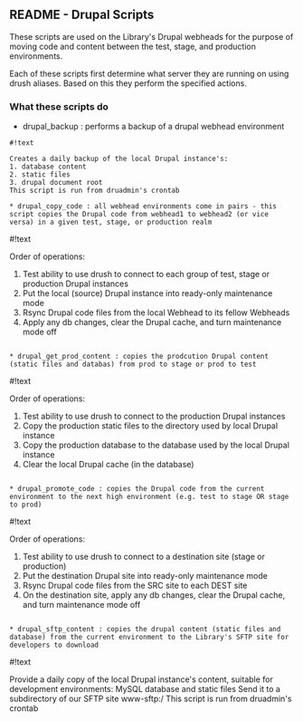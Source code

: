 ## README - Drupal Scripts ##


These scripts are used on the Library's Drupal webheads for the purpose of moving code and content between the test, stage, and production environments.

Each of these scripts first determine what server they are running on using drush aliases. Based on this they perform the specified actions.

### What these scripts do ###

* drupal_backup : performs a backup of a drupal webhead environment
```
#!text

Creates a daily backup of the local Drupal instance's:
1. database content
2. static files
3. drupal document root
This script is run from druadmin's crontab

* drupal_copy_code : all webhead environments come in pairs - this script copies the Drupal code from webhead1 to webhead2 (or vice versa) in a given test, stage, or production realm
```
#!text

Order of operations:
1. Test ability to use drush to connect to each group of test, stage or production Drupal instances
2. Put the local (source) Drupal instance into ready-only maintenance mode
3. Rsync Drupal code files from the local Webhead to its fellow Webheads
4.  Apply any db changes, clear the Drupal cache, and turn maintenance mode off
```

* drupal_get_prod_content : copies the prodcution Drupal content (static files and databas) from prod to stage or prod to test
```
#!text

Order of operations:
1. Test ability to use drush to connect to the production Drupal instances
2. Copy the production static files to the directory used by local Drupal instance
3. Copy the production database to the database used by the local Drupal instance
4. Clear the local Drupal cache (in the database)
```

* drupal_promote_code : copies the Drupal code from the current environment to the next high environment (e.g. test to stage OR stage to prod)
```
#!text

Order of operations:
1. Test ability to use drush to connect to a destination site (stage or production)
2. Put the destination Drupal site into ready-only maintenance mode
3. Rsync Drupal code files from the SRC site to each DEST site
4. On the destination site, apply any db changes, clear the Drupal cache, and turn maintenance mode off
```

* drupal_sftp_content : copies the drupal content (static files and database) from the current environment to the Library's SFTP site for developers to download
```
#!text

Provide a daily copy of the local Drupal instance's content, suitable for development environments: MySQL database and static files
Send it to a subdirectory of our SFTP site www-sftp:/
This script is run from druadmin's crontab
```
